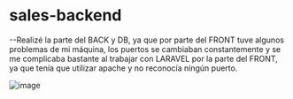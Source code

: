# sales-backend
--Realizé la parte del BACK y DB, ya que por parte del FRONT tuve algunos problemas de mi máquina, los puertos se cambiaban constantemente y se me complicaba bastante al trabajar con LARAVEL por la parte del FRONT, ya que tenía que utilizar apache y no reconocía ningún puerto.


![image](https://user-images.githubusercontent.com/101606140/190525053-5f92e685-f553-44ea-b735-354f59aa1bce.png)
